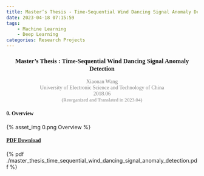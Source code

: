 ```yaml
---
title: Master’s Thesis - Time-Sequential Wind Dancing Signal Anomaly Detection
date: 2023-04-18 07:15:59
tags: 
    - Machine Learning
    - Deep Learning
categories: Research Projects
---
```

### <center><font face="Times">Master’s Thesis : Time-Sequential Wind Dancing Signal Anomaly Detection</font></center>
<center><font face="Times" color=gray>Xiaonan Wang</font></center>
<center><font face="Times" color=gray>University of Electronic Science and Technology of China</font></center>
<center><font face="Times" color=gray>2018.06</font></center>
<center><font face="Times" color=gray size=2>(Reorganized and Translated in 2023.04)</font></center>

#### <font face="Times">0. Overview</font>

{% asset_img 0.png Overview %}

#### <font face="Times">[PDF Download](https://nicewang.github.io/niceproject/docs/master_thesis_time_sequential_wind_dancing_signal_anomaly_detection.pdf)</font>

{% pdf ./master_thesis_time_sequential_wind_dancing_signal_anomaly_detection.pdf %}
